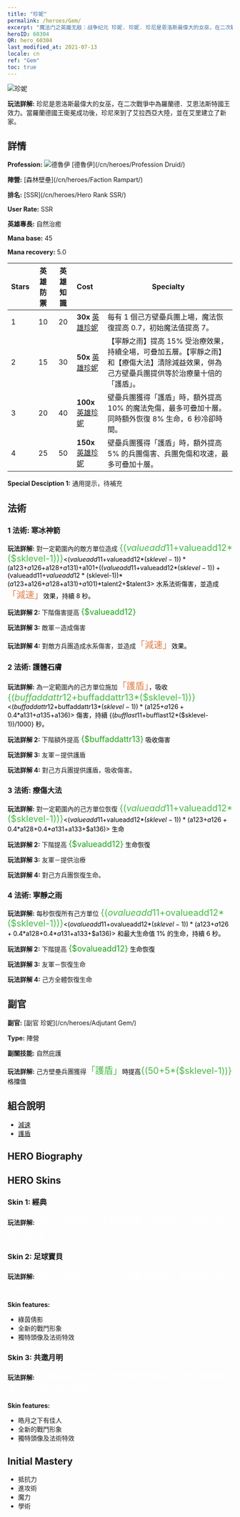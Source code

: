 ```yaml
---
title: "珍妮"
permalink: /heroes/Gem/
excerpt: "魔法门之英雄无敌：战争纪元 珍妮. 珍妮. 珍尼是恩洛斯最偉大的女巫，在二次戰爭中為羅蘭德．艾恩法斯特國王效力。當羅蘭德國王衛冕成功後，珍尼來到了艾拉西亞大陸，並在艾里建立了新家。"
heroID: 60304
QR: hero_60304
last_modified_at: 2021-07-13
locale: cn
ref: "Gem"
toc: true
---
```

  ![珍妮](/images/h/h_Gem.jpg)

 **玩法詳解:** 珍尼是恩洛斯最偉大的女巫，在二次戰爭中為羅蘭德．艾恩法斯特國王效力。當羅蘭德國王衛冕成功後，珍尼來到了艾拉西亞大陸，並在艾里建立了新家。
## 詳情
 **Profession:** ![德魯伊](/images/h/h_prof_4.png)  [德魯伊](/cn/heroes/Profession Druid/)

 **陣營:** [森林壁壘](/cn/heroes/Faction Rampart/)

 **排名:** [SSR](/cn/heroes/Hero Rank SSR/)

 **User Rate:** SSR

 **英雄專長:** 自然治癒

 **Mana base:** 45

 **Mana recovery:** 5.0


  | Stars | 英雄防禦 | 英雄知識 | Cost |     Specialty     |
  |---------|:---------------:|:---------------:|:--|--------------------|
  |    1    | 10 | 20 | **30x** [英雄珍妮](/cn/Items/her_369/) | 每有 1 個己方壁壘兵團上場，魔法恢復提高 0.7，初始魔法值提高 7。 |
  |    2    | 15 | 30 | **50x** [英雄珍妮](/cn/Items/her_369/) | 【寧靜之雨】提高 15% 受治療效果，持續全場，可疊加五層。【寧靜之雨】和【療傷大法】清除減益效果，併為己方壁壘兵團提供等於治療量十倍的「護盾」。 |
  |    3    | 20 | 40 | **100x** [英雄珍妮](/cn/Items/her_369/) | 壁壘兵團獲得「護盾」時，額外提高 10% 的魔法免傷，最多可疊加十層。同時額外恢復 8% 生命，6 秒冷卻時間。 |
  |    4    | 25 | 50 | **150x** [英雄珍妮](/cn/Items/her_369/) | 壁壘兵團獲得「護盾」時，額外提高 5% 的兵團傷害、兵團免傷和攻速，最多可疊加十層。 |

 **Special Desciption 1:** 通用提示，待補充

## 法術
### 1 法術: 寒冰神箭
 **玩法詳解:** 對一定範圍內的敵方單位造成 <span style="color: #48b946;font-size:20px">{($valueadd11+$valueadd12*($sklevel-1))}</span><span style="color: black"><($valueadd11+$valueadd12*($sklevel-1))*($a123+$a126+$a128+$a131)+$a101+(($valueadd11+$valueadd12*($sklevel-1))+($valueadd11+$valueadd12*($sklevel-1))*($a123+$a126+$a128+$a131)+$a101)*$talent2+$talent3> 水系法術傷害，並造成<span style="color: #e07c44;font-size:20px">「減速」</span><span style="color: black">效果，持續 8 秒。

 **玩法詳解 2:** 下階傷害提高 <span style="color: #1ca216;font-size:18px">{$valueadd12}</span><span style="color: black">

 **玩法詳解 3:** 敵軍－造成傷害

 **玩法詳解 4:** 對敵方兵團造成水系傷害，並造成<span style="color: #e07c44;font-size:20px">「減速」</span><span style="color: black">效果。

### 2 法術: 護體石膚
 **玩法詳解:** 為一定範圍內的己方單位施加<span style="color: #e07c44;font-size:20px">「護盾」</span><span style="color: black">，吸收 <span style="color: #48b946;font-size:20px">{($buffaddattr12+$buffaddattr13*($sklevel-1))}</span><span style="color: black"><($buffaddattr12+$buffaddattr13*($sklevel-1))*($a125+$a126+0.4*$a131+$a135+$a136)> 傷害，持續 {($bufflast11+$bufflast12*($sklevel-1))/1000} 秒。

 **玩法詳解 2:** 下階額外提高 <span style="color: #1ca216;font-size:18px">{$buffaddattr13}</span><span style="color: black"> 吸收傷害

 **玩法詳解 3:** 友軍－提供護盾

 **玩法詳解 4:** 對己方兵團提供護盾，吸收傷害。

### 3 法術: 療傷大法
 **玩法詳解:** 對一定範圍內的己方單位恢復 <span style="color: #48b946;font-size:20px">{($valueadd11+$valueadd12*($sklevel-1))}</span><span style="color: black"><($valueadd11+$valueadd12*($sklevel-1))*($a123+$a126+0.4*$a128+0.4*$a131+$a133+$a136)>  生命

 **玩法詳解 2:** 下階提高 <span style="color: #1ca216;font-size:18px">{$valueadd12}</span><span style="color: black"> 生命恢復

 **玩法詳解 3:** 友軍－提供治療

 **玩法詳解 4:** 對己方兵團恢復生命。

### 4 法術: 寧靜之雨
 **玩法詳解:** 每秒恢復所有己方單位 <span style="color: #48b946;font-size:20px">{($ovalueadd11+$ovalueadd12*($sklevel-1))}</span><span style="color: black"><($ovalueadd11+$ovalueadd12*($sklevel-1))*($a123+$a126+0.4*$a128+0.4*$a131+$a133+$a136)> 和最大生命值 1% 的生命，持續 6 秒。

 **玩法詳解 2:** 下階提高 <span style="color: #1ca216;font-size:18px">{$ovalueadd12}</span><span style="color: black"> 生命恢復

 **玩法詳解 3:** 友軍－恢復生命

 **玩法詳解 4:** 己方全體恢復生命


## 副官

 **副官:**  [副官 珍妮](/cn/heroes/Adjutant Gem/) 

 **Type:**  陣營 

 **副關技能:**  自然庇護 

 **玩法詳解:** 己方壁壘兵團獲得<span style="color: #48b946;font-size:20px">「護盾」</span><span style="color: black">時提高<span style="color: #48b946;font-size:20px">{(50+5*($sklevel-1))}</span><span style="color: black">格擋值

## 組合說明

* [減速](/cn/combination/減速/) 
* [護盾](/cn/combination/護盾/) 

## HERO Biography

## HERO Skins
### Skin 1: **經典**

 **玩法詳解:** <span style="color: #ffffff;font-size:20px">我能治癒被痛苦蹂躪的軀體，但無法治癒陰暗殘破的靈魂。</span>


### Skin 2: **足球寶貝**

 **玩法詳解:** <span style="color: #ffffff;font-size:20px">我們是冠軍！這世界不屬於失敗者，因為我們是冠軍！</span>

 **Skin features:** 

   - 綠茵倩影
   - 全新的戰鬥形象
   - 獨特頭像及法術特效

### Skin 3: **共邀月明**

 **玩法詳解:** <span style="color: #ffffff;font-size:20px">小樓適夜君安在，繁燈皓月燕歸來。伊人憑欄輕風意，明眸淺笑為誰開。</span>

 **Skin features:** 

   - 皓月之下有佳人
   - 全新的戰鬥形象
   - 獨特頭像及法術特效


## Initial Mastery
   - 抵抗力
   - 進攻術
   - 魔力
   - 學術
